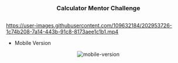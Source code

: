 
<h3 align="center">
Calculator Mentor Challenge
</h3>

##



https://user-images.githubusercontent.com/109632184/202953726-1c74b208-7a14-443b-91c8-8173aee1c1b1.mp4

- Mobile Version

<div align="center">

![mobile-version](https://user-images.githubusercontent.com/109632184/202953807-50d835e5-883f-4698-97bd-7f73c7305d34.png)

</div>
